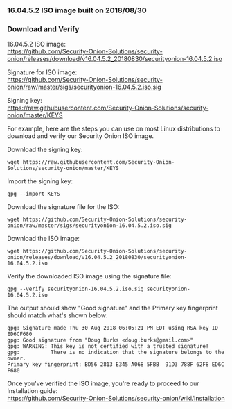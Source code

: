 ### 16.04.5.2 ISO image built on 2018/08/30

### Download and Verify

16.04.5.2 ISO image:  
https://github.com/Security-Onion-Solutions/security-onion/releases/download/v16.04.5.2_20180830/securityonion-16.04.5.2.iso

Signature for ISO image:  
https://github.com/Security-Onion-Solutions/security-onion/raw/master/sigs/securityonion-16.04.5.2.iso.sig  

Signing key:  
https://raw.githubusercontent.com/Security-Onion-Solutions/security-onion/master/KEYS  

For example, here are the steps you can use on most Linux distributions to download and verify our Security Onion ISO image.

Download the signing key:  
```
wget https://raw.githubusercontent.com/Security-Onion-Solutions/security-onion/master/KEYS
```

Import the signing key:  
```
gpg --import KEYS
```

Download the signature file for the ISO:  
```
wget https://github.com/Security-Onion-Solutions/security-onion/raw/master/sigs/securityonion-16.04.5.2.iso.sig
```

Download the ISO image:  
```
wget https://github.com/Security-Onion-Solutions/security-onion/releases/download/v16.04.5.2_20180830/securityonion-16.04.5.2.iso
```

Verify the downloaded ISO image using the signature file:  
```
gpg --verify securityonion-16.04.5.2.iso.sig securityonion-16.04.5.2.iso
```

The output should show "Good signature" and the Primary key fingerprint should match what's shown below:
```
gpg: Signature made Thu 30 Aug 2018 06:05:21 PM EDT using RSA key ID ED6CF680
gpg: Good signature from "Doug Burks <doug.burks@gmail.com>"
gpg: WARNING: This key is not certified with a trusted signature!
gpg:          There is no indication that the signature belongs to the owner.
Primary key fingerprint: BD56 2813 E345 A068 5FBB  91D3 788F 62F8 ED6C F680
```

Once you've verified the ISO image, you're ready to proceed to our Installation guide:  
https://github.com/Security-Onion-Solutions/security-onion/wiki/Installation
